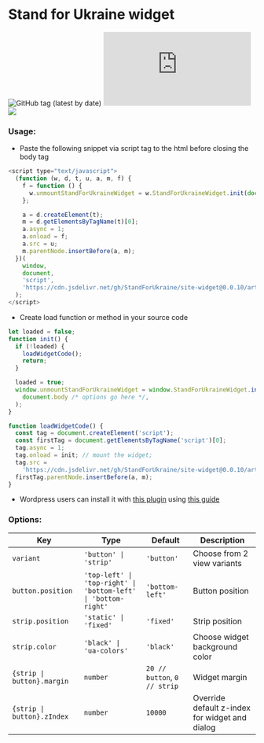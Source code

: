 <!-- Do not modify this file, edit `tool/readme.template.md` and run `npm run gen:readme` -->
# Stand for Ukraine widget

![GitHub tag (latest by date)](https://img.shields.io/github/v/tag/StandForUkraine/site-widget?label=latest)
![GitHub file size in bytes](https://img.shields.io/github/size/StandForUkraine/site-widget/artifacts/index.min.js?label=filesize)
[![](https://data.jsdelivr.com/v1/package/gh/StandForUkraine/site-widget/badge?style=rounded)](https://www.jsdelivr.com/package/gh/StandForUkraine/site-widget)

### Usage:

- Paste the following snippet via script tag to the html before closing the body tag

```js
<script type="text/javascript">
  (function (w, d, t, u, a, m, f) {
    f = function () {
      w.unmountStandForUkraineWidget = w.StandForUkraineWidget.init(document.body, /* options go here */);
    };

    a = d.createElement(t);
    m = d.getElementsByTagName(t)[0];
    a.async = 1;
    a.onload = f;
    a.src = u;
    m.parentNode.insertBefore(a, m);
  })(
    window,
    document,
    'script',
    'https://cdn.jsdelivr.net/gh/StandForUkraine/site-widget@0.0.10/artifacts/index.min.js'
  );
</script>
```

- Create load function or method in your source code

```js
let loaded = false;
function init() {
  if (!loaded) {
    loadWidgetCode();
    return;
  }

  loaded = true;
  window.unmountStandForUkraineWidget = window.StandForUkraineWidget.init(
    document.body /* options go here */,
  );
}

function loadWidgetCode() {
  const tag = document.createElement('script');
  const firstTag = document.getElementsByTagName('script')[0];
  tag.async = 1;
  tag.onload = init; // mount the widget;
  tag.src =
    'https://cdn.jsdelivr.net/gh/StandForUkraine/site-widget@0.0.10/artifacts/index.min.js';
  firstTag.parentNode.insertBefore(a, m);
}
```

- Wordpress users can install it with [this plugin](https://wordpress.org/plugins/header-and-footer-scripts/) using [this guide](https://ostraining.com/blog/wordpress/custom-js/)

### Options:

| Key                        | Type                                                           | Default                      | Description                                    |
| -------------------------- | -------------------------------------------------------------- | ---------------------------- | ---------------------------------------------- |
| `variant`                  | `'button' \| 'strip'`                                          | `'button'`                   | Choose from 2 view variants                    |
| `button.position`          | `'top-left' \| 'top-right' \| 'bottom-left' \| 'bottom-right'` | `'bottom-left'`              | Button position                                |
| `strip.position`           | `'static' \| 'fixed'`                                          | `'fixed'`                    | Strip position                                 |
| `strip.color`              | `'black' \| 'ua-colors'`                                       | `'black'`                    | Choose widget background color                 |
| `{strip \| button}.margin` | `number`                                                       | `20 // button`, `0 // strip` | Widget margin                                  |
| `{strip \| button}.zIndex` | `number`                                                       | `10000`                      | Override default z-index for widget and dialog |
